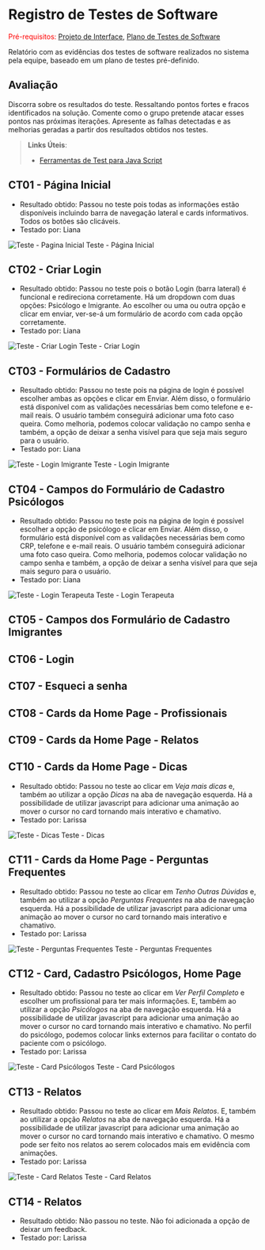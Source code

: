 # Registro de Testes de Software

<span style="color:red">Pré-requisitos: <a href="3-Projeto de Interface.md"> Projeto de Interface</a></span>, <a href="8-Plano de Testes de Software.md"> Plano de Testes de Software</a>

Relatório com as evidências dos testes de software realizados no sistema pela equipe, baseado em um plano de testes pré-definido.

## Avaliação

Discorra sobre os resultados do teste. Ressaltando pontos fortes e fracos identificados na solução. Comente como o grupo pretende atacar esses pontos nas próximas iterações. Apresente as falhas detectadas e as melhorias geradas a partir dos resultados obtidos nos testes.

> **Links Úteis**:
> - [Ferramentas de Test para Java Script](https://geekflare.com/javascript-unit-testing/)

## CT01 - Página Inicial
- Resultado obtido: Passou no teste pois todas as informações estão disponíveis incluindo barra de navegação lateral e cards informativos. Todos os botões são clicáveis. 
- Testado por: Liana

![Teste - Pagina Inicial](img/paginainicial.png) Teste - Página Inicial

## CT02 - Criar Login 
- Resultado obtido: Passou no teste pois o botão Login (barra lateral) é funcional e redireciona corretamente. Há um dropdown com duas opções: Psicólogo e Imigrante. Ao escolher ou uma ou outra opção e clicar em enviar, ver-se-á um formulário de acordo com cada opção corretamente. 
- Testado por: Liana

![Teste - Criar Login](img/criarlogin.png) Teste - Criar Login

## CT03 - Formulários de Cadastro
- Resultado obtido: Passou no teste pois na página de login é possível escolher ambas as opções e clicar em Enviar. Além disso, o formulário está disponível com as validações necessárias bem como telefone e e-mail reais. O usuário também conseguirá adicionar uma foto caso queira. Como melhoria, podemos colocar validação no campo senha e também, a opção de deixar a senha visível para que seja mais seguro para o usuário. 
- Testado por: Liana

![Teste - Login Imigrante](img/loginimigrante.png) Teste - Login Imigrante

## CT04 - Campos do Formulário de Cadastro Psicólogos
- Resultado obtido: Passou no teste pois na página de login é possível escolher a opção de psicólogo e clicar em Enviar. Além disso, o formulário está disponível com as validações necessárias bem como CRP, telefone e e-mail reais. O usuário também conseguirá adicionar uma foto caso queira. Como melhoria, podemos colocar validação no campo senha e também, a opção de deixar a senha visível para que seja mais seguro para o usuário. 
- Testado por: Liana

![Teste - Login Terapeuta](img/loginpsi.png) Teste - Login Terapeuta

## CT05 - Campos dos Formulário de Cadastro Imigrantes

## CT06 - Login

## CT07 - Esqueci a senha

## CT08 - Cards da Home Page - Profissionais

## CT09 - Cards da Home Page - Relatos

## CT10 - Cards da Home Page - Dicas

- Resultado obtido: Passou no teste ao clicar em *Veja mais dicas* e, também ao utilizar a opção *Dicas* na aba de navegação esquerda. Há a possibilidade de utilizar javascript para adicionar uma animação ao mover o cursor no card tornando mais interativo e chamativo. 
- Testado por: Larissa

![Teste - Dicas](img/dicas.png) Teste - Dicas

## CT11 - Cards da Home Page - Perguntas Frequentes

- Resultado obtido: Passou no teste ao clicar em *Tenho Outras Dúvidas* e, também ao utilizar a opção *Perguntas Frequentes* na aba de navegação esquerda. Há a possibilidade de utilizar javascript para adicionar uma animação ao mover o cursor no card tornando mais interativo e chamativo.
- Testado por: Larissa

![Teste - Perguntas Frequentes](img/perguntasfrequentes.png) Teste - Perguntas Frequentes

## CT12 - Card, Cadastro Psicólogos, Home Page

- Resultado obtido: Passou no teste ao clicar em *Ver Perfil Completo* e escolher um profissional para ter mais informações. E, também ao utilizar a opção *Psicólogos* na aba de navegação esquerda. Há a possibilidade de utilizar javascript para adicionar uma animação ao mover o cursor no card tornando mais interativo e chamativo. No perfil do psicólogo, podemos colocar links externos para facilitar o contato do paciente com o psicólogo. 
- Testado por: Larissa

![Teste - Card Psicólogos](img/cardpsicologos.png) Teste - Card Psicólogos

## CT13 - Relatos

- Resultado obtido: Passou no teste ao clicar em *Mais Relatos*. E, também ao utilizar a opção *Relatos* na aba de navegação esquerda. Há a possibilidade de utilizar javascript para adicionar uma animação ao mover o cursor no card tornando mais interativo e chamativo. O mesmo pode ser feito nos relatos ao serem colocados mais em evidência com animações. 
- Testado por: Larissa

![Teste - Card Relatos](img/cardrelatos.png) Teste - Card Relatos 

## CT14 - Relatos

- Resultado obtido: Não passou no teste. Não foi adicionada a opção de deixar um feedback. 
- Testado por: Larissa
